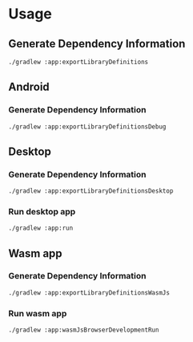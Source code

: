 # Usage

## Generate Dependency Information

```bash
./gradlew :app:exportLibraryDefinitions
```

## Android

### Generate Dependency Information

```bash
./gradlew :app:exportLibraryDefinitionsDebug
```

## Desktop

### Generate Dependency Information

```bash
./gradlew :app:exportLibraryDefinitionsDesktop
```

### Run desktop app

```bash
./gradlew :app:run
```

## Wasm app

### Generate Dependency Information

```bash
./gradlew :app:exportLibraryDefinitionsWasmJs
```

### Run wasm app

```bash
./gradlew :app:wasmJsBrowserDevelopmentRun
```
